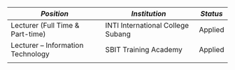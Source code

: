 
| *Position*                        | *Institution*                     | *Status* |
| --------------------------------- | --------------------------------- | -------- |
| Lecturer (Full Time & Part-time)  | INTI International College Subang | Applied  |
| Lecturer – Information Technology | SBIT Training Academy             | Applied  |
|                                   |                                   |          |
